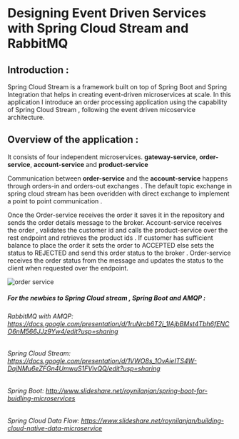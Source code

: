# Designing Event Driven Services with Spring Cloud Stream and RabbitMQ

## Introduction :

Spring Cloud Stream is a framework built on top of Spring Boot and Spring Integration that helps in creating event-driven microservices at scale.
In this application I introduce an order processing application using the capability of Spring Cloud Stream , following the  event driven micoservice architecture. 
## Overview of the application :
It consists of four independent microservices. 
**gateway-service**,
**order-service**,
**account-service** and 
**product-service**

Communication between **order-service** and the **account-service** happens through orders-in and orders-out exchanges . The default topic exchange in spring cloud stream has been overidden with direct exchange to implement a point to point communication . 

Once the Order-service receives the order it saves it in the repository and sends the order details message to the broker. Account-service receives the order , validates the customer id and calls the product-service over the rest endpoint and retrieves the product ids . If customer has sufficient balance to place the order it sets the order to ACCEPTED else sets the status to REJECTED and send this order status to the broker . Order-service receives the order status from the message and updates the status to the client when requested over the endpoint.  


![order service](https://user-images.githubusercontent.com/9249786/50053873-f11a5100-0161-11e9-80e7-af6bb3b96976.png)



##### For the newbies to Spring Cloud stream , Spring Boot and AMQP :

###### RabbitMQ with AMQP: https://docs.google.com/presentation/d/1ruNrcb6T2j_1IAjbBMst4Tbh6fENCO6nM566JJz9Yw4/edit?usp=sharing
###### Spring Cloud Stream: https://docs.google.com/presentation/d/1VWO8s_1OvAieITS4W-DajNMu6eZFGn4UmwuS1FVivQQ/edit?usp=sharing
###### Spring Boot: http://www.slideshare.net/roynilanjan/spring-boot-for-buidling-microservices
###### Spring Cloud Data Flow: https://www.slideshare.net/roynilanjan/building-cloud-native-data-microservice
